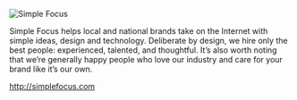 ![Simple Focus](http://simplefocus.com/css/i/logo-focus.gif "Simple Focus")

Simple Focus helps local and national brands take on the Internet with simple ideas, design and technology. Deliberate by design, we hire only the best people: experienced, talented, and thoughtful. It’s also worth noting that we’re generally happy people who love our industry and care for your brand like it’s our own.

http://simplefocus.com